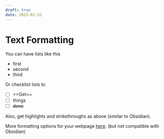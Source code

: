 ```yaml
---
draft: true
date: 2023-01-31
---
```


# Text Formatting 

You can have lists like this

- first
- second
- third

Or checklist lists to

- [ ] ==Get==
- [ ] things
- [ ] ~~done~~

Also, get highlights and strikethroughs as above (similar to Obsidian).


More formatting options for your webpage [here](https://squidfunk.github.io/mkdocs-material/reference/formatting/#highlighting-changes). (but not compatible with Obsidian)